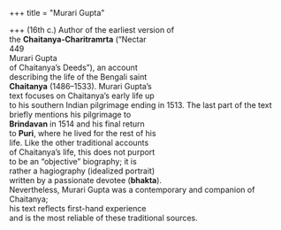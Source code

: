 +++
title = "Murari Gupta"

+++
(16th c.) Author of the earliest version of  
the **Chaitanya-Charitramrta** (“Nectar  
449  
Murari Gupta  
of Chaitanya’s Deeds”), an account  
describing the life of the Bengali saint  
**Chaitanya** (1486–1533). Murari Gupta’s  
text focuses on Chaitanya’s early life up  
to his southern Indian pilgrimage ending in 1513. The last part of the text  
briefly mentions his pilgrimage to  
**Brindavan** in 1514 and his final return  
to **Puri**, where he lived for the rest of his  
life. Like the other traditional accounts  
of Chaitanya’s life, this does not purport  
to be an “objective” biography; it is  
rather a hagiography (idealized portrait)  
written by a passionate devotee (**bhakta**).  
Nevertheless, Murari Gupta was a contemporary and companion of Chaitanya;  
his text reflects first-hand experience  
and is the most reliable of these traditional sources.